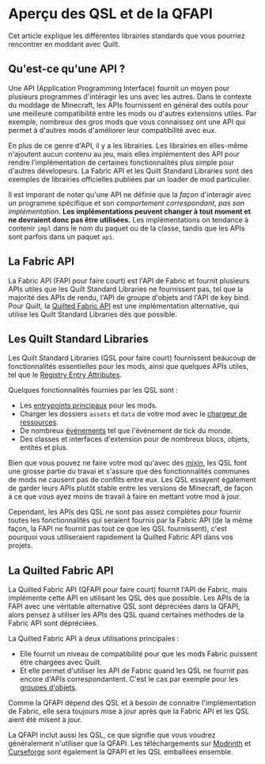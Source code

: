 # Aperçu des QSL et de la QFAPI

Cet article explique les différentes librairies standards que vous pourriez rencontrer en moddant avec Quilt.

## Qu'est-ce qu'une API ?

Une API (Application Programming Interface) fournit un moyen pour plusieurs programmes d'intéragir les uns avec les autres.
Dans le contexte du moddage de Minecraft, les APIs fournissent en général des outils pour une meilleure compatibilité entre les mods ou d'autres extensions utiles.
Par exemple, nombreux des gros mods que vous connaissez ont une API qui permet à d'autres mods d'améliorer leur compatibilité avec eux.

En plus de ce genre d'API, il y a les librairies. Les librairies en elles-même n'ajoutent aucun contenu au jeu,
mais elles implémentent des API pour rendre l'implémentation de certaines fonctionnalités plus simple pour d'autres dévelopeurs.
La Fabric API et les Quilt Standard Libraries sont des exemples de librairies officielles publiées par un loader de mod particulier.

Il est imporant de noter qu'une API ne définie que la _façon_ d'interagir avec un programme spécifique et son _comportement correspondant_,
_pas son implémentation_. **Les implémentations peuvent changer à tout moment et ne devraient donc pas être utilisées.**
Les implémentations on tendance à contenir `impl` dans le nom du paquet ou de la classe,
tandis que les APIs sont parfois dans un paquet `api`.

## La Fabric API

La Fabric API (FAPI pour faire court) est l'API de Fabric et fournit plusieurs APIs utiles que les Quilt Standard Libraries ne fournissent pas,
tel que la majorité des APIs de rendu, l'API de groupe d'objets and l'API de key bind.
Pour Quilt, la [Quilted Fabric API](#la-quilted-fabric-api) est une implémentation alternative, qui utilise les Quilt Standard Libraries dès que possible.

## Les Quilt Standard Libraries

Les Quilt Standard Libraries (QSL pour faire court) fournissent beaucoup de fonctionnalités essentielles pour les mods, ainsi que quelques APIs utiles,
tel que le [Registry Entry Attributes](../data/rea).

Quelques fonctionnalités fournies par les QSL sont :

- Les [entrypoints principaux](sideness#les-mod-initializers) pour les mods.
- Charger les dossiers `assets` et `data` de votre mod avec le [chargeur de ressources](../data/resource-loader).
- De nombreux [événements](events) tel que l'événement de tick du monde.
- Des classes et interfaces d'extension pour de nombreux blocs, objets, entités et plus.

Bien que vous pouvez ne faire votre mod qu'avec des [mixin](mixins), les QSL font une grosse partie du travai
et s'assure que des fonctionnalités communes de mods ne causent pas de conflits entre eux.
Les QSL essayent également de garder leurs APIs plutôt stable entre les versions de Minecraft,
de façon à ce que vous ayez moins de travail à faire en mettant votre mod à jour.

Cependant, les APIs des QSL ne sont pas assez complètes pour fournir toutes les fonctionnalités qui seraient fournis par la Fabric API
(de la même façon, la FAPI ne fournit pas tout ce que les QSL fournissent),
c'est pourquoi vous utiliseraient rapidement la Quilted Fabric API dans vos projets.

## La Quilted Fabric API

La Quilted Fabric API (QFAPI pour faire court) fournit l'API de Fabric, mais implémente cette API en utilisant les QSL dès que possible.
Les APIs de la FAPI avec une véritable alternative QSL sont dépréciées dans la QFAPI,
alors pensez à utiliser les APIs des QSL quand certaines méthodes de la Fabric API sont dépréciées.

La Quilted Fabric API à deux utilisations principales :

- Elle fournit un niveau de compatibilité pour que les mods Fabric puissent être chargées avec Quilt.
- Et elle permet d'utiliser les API de Fabric quand les QSL ne fournit pas encore d'APIs correspondantent.
  C'est le cas par exemple pour les [groupes d'objets](../items/first-item#ajouter-lobjet-à-un-groupe).

Comme la QFAPI dépend des QSL et à besoin de connaitre l'implémentation de Fabric,
elle sera toujours mise à jour après que la Fabric API et les QSL aient été misent à jour.

La QFAPI inclut aussi les QSL, ce que signifie que vous voudrez généralement n'utiliser que la QFAPI.
Les téléchargements sur [Modrinth](https://modrinth.com/mod/qsl) et [Curseforge](https://www.curseforge.com/minecraft/mc-mods/qsl)
sont également la QFAPI et les QSL emballées ensemble.
